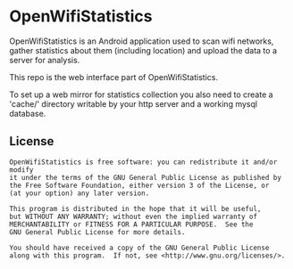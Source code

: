 OpenWifiStatistics
==================

OpenWifiStatistics is an Android application used to scan wifi networks, 
gather statistics about them (including location) and upload the data to a
server for analysis.

This repo is the web interface part of OpenWifiStatistics.

To set up a web mirror for statistics collection you also need to create a 
'cache/' directory writable by your http server and a working mysql database.

License
-------

    OpenWifiStatistics is free software: you can redistribute it and/or modify
    it under the terms of the GNU General Public License as published by
    the Free Software Foundation, either version 3 of the License, or
    (at your option) any later version.
    
    This program is distributed in the hope that it will be useful,
    but WITHOUT ANY WARRANTY; without even the implied warranty of
    MERCHANTABILITY or FITNESS FOR A PARTICULAR PURPOSE.  See the
    GNU General Public License for more details.
    
    You should have received a copy of the GNU General Public License
    along with this program.  If not, see <http://www.gnu.org/licenses/>.

